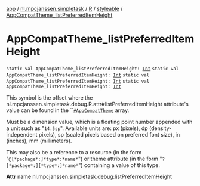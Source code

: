 [app](../../../index.md) / [nl.mpcjanssen.simpletask](../../index.md) / [R](../index.md) / [styleable](index.md) / [AppCompatTheme_listPreferredItemHeight](.)

# AppCompatTheme_listPreferredItemHeight

`static val AppCompatTheme_listPreferredItemHeight: `[`Int`](https://kotlinlang.org/api/latest/jvm/stdlib/kotlin/-int/index.html)
`static val AppCompatTheme_listPreferredItemHeight: `[`Int`](https://kotlinlang.org/api/latest/jvm/stdlib/kotlin/-int/index.html)
`static val AppCompatTheme_listPreferredItemHeight: `[`Int`](https://kotlinlang.org/api/latest/jvm/stdlib/kotlin/-int/index.html)
`static val AppCompatTheme_listPreferredItemHeight: `[`Int`](https://kotlinlang.org/api/latest/jvm/stdlib/kotlin/-int/index.html)

This symbol is the offset where the nl.mpcjanssen.simpletask.debug.R.attr#listPreferredItemHeight attribute's value can be found in the ``[`#AppCompatTheme`](-app-compat-theme.md) array.

Must be a dimension value, which is a floating point number appended with a unit such as "`14.5sp`". Available units are: px (pixels), dp (density-independent pixels), sp (scaled pixels based on preferred font size), in (inches), mm (millimeters).

This may also be a reference to a resource (in the form "`@[*package*:]*type*:*name*`") or theme attribute (in the form "`?[*package*:][*type*:]*name*`") containing a value of this type.

**Attr**
name nl.mpcjanssen.simpletask.debug:listPreferredItemHeight

